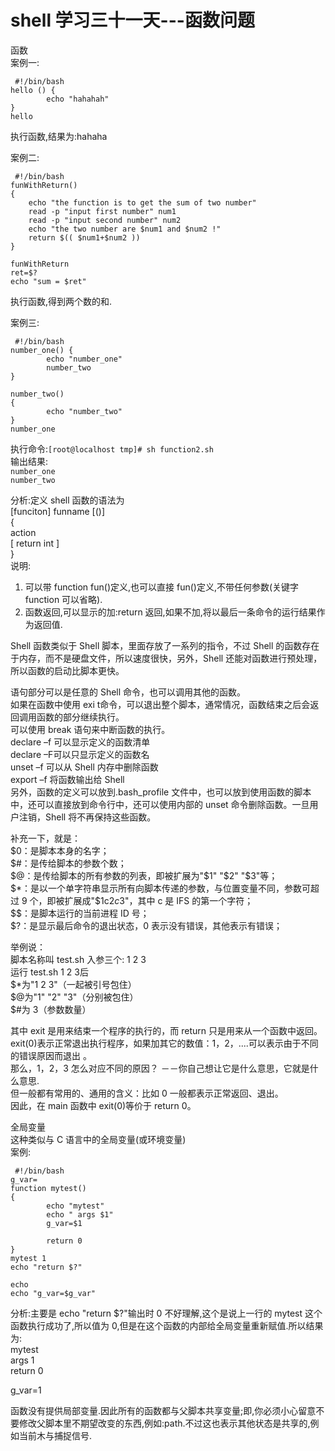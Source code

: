 # shell 学习三十一天---函数问题

函数  
案例一:  

```
 #!/bin/bash  
hello () {  
        echo "hahahah"  
}  
hello  
```
 
执行函数,结果为:hahaha  
 
 
案例二:  

```
 #!/bin/bash  
funWithReturn()  
{  
    echo "the function is to get the sum of two number"  
    read -p "input first number" num1  
    read -p "input second number" num2  
    echo "the two number are $num1 and $num2 !"  
    return $(( $num1+$num2 ))
}   
 
funWithReturn  
ret=$?  
echo "sum = $ret"  
```
 
执行函数,得到两个数的和.  
 
案例三:  

```
 #!/bin/bash  
number_one() {  
        echo "number_one"  
        number_two  
}  
 
number_two()  
{  
        echo "number_two"  
}  
number_one  
```

执行命令:```[root@localhost tmp]# sh function2.sh ```  
输出结果:  
```number_one```  
```number_two```  
 
分析:定义 shell 函数的语法为  
[funciton] funname [()]  
{  
action  
[ return int ]  
}  
说明:  
1. 可以带 function fun()定义,也可以直接 fun()定义,不带任何参数(关键字 function 可以省略).  
2. 函数返回,可以显示的加:return 返回,如果不加,将以最后一条命令的运行结果作为返回值.  
 
 
Shell 函数类似于 Shell 脚本，里面存放了一系列的指令，不过 Shell 的函数存在于内存，而不是硬盘文件，所以速度很快，另外，Shell 还能对函数进行预处理，所以函数的启动比脚本更快。
 
语句部分可以是任意的 Shell 命令，也可以调用其他的函数。  
如果在函数中使用 exi t命令，可以退出整个脚本，通常情况，函数结束之后会返回调用函数的部分继续执行。  
可以使用 break 语句来中断函数的执行。  
declare –f 可以显示定义的函数清单  
declare –F可以只显示定义的函数名  
unset –f 可以从 Shell 内存中删除函数  
export –f 将函数输出给 Shell  
另外，函数的定义可以放到.bash_profile 文件中，也可以放到使用函数的脚本中，还可以直接放到命令行中，还可以使用内部的 unset 命令删除函数。一旦用户注销，Shell 将不再保持这些函数。  
 
补充一下，就是：  
$0：是脚本本身的名字；    
$#：是传给脚本的参数个数；  
$@：是传给脚本的所有参数的列表，即被扩展为"$1" "$2" "$3"等；  
$*：是以一个单字符串显示所有向脚本传递的参数，与位置变量不同，参数可超过 9 个，即被扩展成"$1c$2c$3"，其中 c 是 IFS 的第一个字符；  
$$：是脚本运行的当前进程 ID 号；  
$?：是显示最后命令的退出状态，0 表示没有错误，其他表示有错误；  
 
举例说：  
脚本名称叫 test.sh 入参三个: 1 2 3  
运行 test.sh 1 2 3后  
$*为"1 2 3"（一起被引号包住）  
$@为"1" "2" "3"（分别被包住）  
$#为 3（参数数量）  
 
其中 exit  是用来结束一个程序的执行的，而 return 只是用来从一个函数中返回。  
exit(0)表示正常退出执行程序，如果加其它的数值：1，2，....可以表示由于不同的错误原因而退出 。   
那么，1，2，3 怎么对应不同的原因？   －－你自己想让它是什么意思，它就是什么意思.  
但一般都有常用的、通用的含义：比如   0   一般都表示正常返回、退出。  
因此，在 main 函数中 exit(0)等价于 return 0。  
 
 
全局变量  
这种类似与 C 语言中的全局变量(或环境变量)  
案例:  

``` 
 #!/bin/bash  
g_var=  
function mytest()  
{  
        echo "mytest"  
        echo " args $1"  
        g_var=$1  
   
        return 0  
}  
mytest 1  
echo "return $?"  
 
echo  
echo "g_var=$g_var"  
```

分析:主要是 echo "return $?"输出时 0 不好理解,这个是说上一行的 mytest 这个函数执行成功了,所以值为 0,但是在这个函数的内部给全局变量重新赋值.所以结果为:  
mytest  
 args 1  
return 0  
 
g_var=1  
 
函数没有提供局部变量.因此所有的函数都与父脚本共享变量;即,你必须小心留意不要修改父脚本里不期望改变的东西,例如:path.不过这也表示其他状态是共享的,例如当前木与捕捉信号.